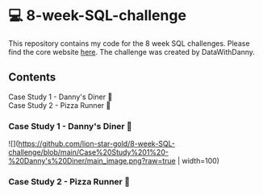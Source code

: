 # 💻 8-week-SQL-challenge
This repository contains my code for the 8 week SQL challenges. Please find the core website <a href = 'https://8weeksqlchallenge.com/'>here</a>. The challenge was created by DataWithDanny.

## Contents 
  
Case Study 1 - Danny's Diner 🧆<br>
Case Study 2 - Pizza Runner 🍕<br>


### Case Study 1 - Danny's Diner 🧆
![](https://github.com/lion-star-gold/8-week-SQL-challenge/blob/main/Case%20Study%201%20-%20Danny's%20Diner/main_image.png?raw=true | width=100)

                                                                                                
### Case Study 2 - Pizza Runner 🍕
